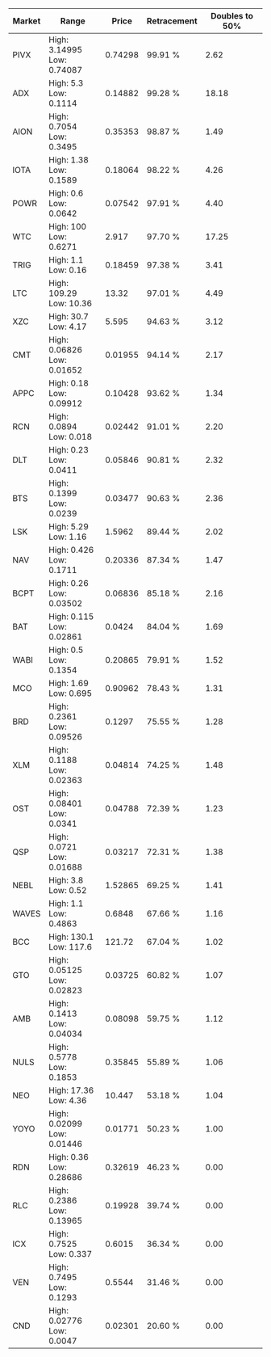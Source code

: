 | Market | Range | Price| Retracement | Doubles to 50% |
| --- | --- | --- | --- | --- |
| PIVX | High: 3.14995<br />Low: 0.74087 | 0.74298 | 99.91 % | 2.62 |
| ADX | High: 5.3<br />Low: 0.1114 | 0.14882 | 99.28 % | 18.18 |
| AION | High: 0.7054<br />Low: 0.3495 | 0.35353 | 98.87 % | 1.49 |
| IOTA | High: 1.38<br />Low: 0.1589 | 0.18064 | 98.22 % | 4.26 |
| POWR | High: 0.6<br />Low: 0.0642 | 0.07542 | 97.91 % | 4.40 |
| WTC | High: 100<br />Low: 0.6271 | 2.917 | 97.70 % | 17.25 |
| TRIG | High: 1.1<br />Low: 0.16 | 0.18459 | 97.38 % | 3.41 |
| LTC | High: 109.29<br />Low: 10.36 | 13.32 | 97.01 % | 4.49 |
| XZC | High: 30.7<br />Low: 4.17 | 5.595 | 94.63 % | 3.12 |
| CMT | High: 0.06826<br />Low: 0.01652 | 0.01955 | 94.14 % | 2.17 |
| APPC | High: 0.18<br />Low: 0.09912 | 0.10428 | 93.62 % | 1.34 |
| RCN | High: 0.0894<br />Low: 0.018 | 0.02442 | 91.01 % | 2.20 |
| DLT | High: 0.23<br />Low: 0.0411 | 0.05846 | 90.81 % | 2.32 |
| BTS | High: 0.1399<br />Low: 0.0239 | 0.03477 | 90.63 % | 2.36 |
| LSK | High: 5.29<br />Low: 1.16 | 1.5962 | 89.44 % | 2.02 |
| NAV | High: 0.426<br />Low: 0.1711 | 0.20336 | 87.34 % | 1.47 |
| BCPT | High: 0.26<br />Low: 0.03502 | 0.06836 | 85.18 % | 2.16 |
| BAT | High: 0.115<br />Low: 0.02861 | 0.0424 | 84.04 % | 1.69 |
| WABI | High: 0.5<br />Low: 0.1354 | 0.20865 | 79.91 % | 1.52 |
| MCO | High: 1.69<br />Low: 0.695 | 0.90962 | 78.43 % | 1.31 |
| BRD | High: 0.2361<br />Low: 0.09526 | 0.1297 | 75.55 % | 1.28 |
| XLM | High: 0.1188<br />Low: 0.02363 | 0.04814 | 74.25 % | 1.48 |
| OST | High: 0.08401<br />Low: 0.0341 | 0.04788 | 72.39 % | 1.23 |
| QSP | High: 0.0721<br />Low: 0.01688 | 0.03217 | 72.31 % | 1.38 |
| NEBL | High: 3.8<br />Low: 0.52 | 1.52865 | 69.25 % | 1.41 |
| WAVES | High: 1.1<br />Low: 0.4863 | 0.6848 | 67.66 % | 1.16 |
| BCC | High: 130.1<br />Low: 117.6 | 121.72 | 67.04 % | 1.02 |
| GTO | High: 0.05125<br />Low: 0.02823 | 0.03725 | 60.82 % | 1.07 |
| AMB | High: 0.1413<br />Low: 0.04034 | 0.08098 | 59.75 % | 1.12 |
| NULS | High: 0.5778<br />Low: 0.1853 | 0.35845 | 55.89 % | 1.06 |
| NEO | High: 17.36<br />Low: 4.36 | 10.447 | 53.18 % | 1.04 |
| YOYO | High: 0.02099<br />Low: 0.01446 | 0.01771 | 50.23 % | 1.00 |
| RDN | High: 0.36<br />Low: 0.28686 | 0.32619 | 46.23 % | 0.00 |
| RLC | High: 0.2386<br />Low: 0.13965 | 0.19928 | 39.74 % | 0.00 |
| ICX | High: 0.7525<br />Low: 0.337 | 0.6015 | 36.34 % | 0.00 |
| VEN | High: 0.7495<br />Low: 0.1293 | 0.5544 | 31.46 % | 0.00 |
| CND | High: 0.02776<br />Low: 0.0047 | 0.02301 | 20.60 % | 0.00 |
